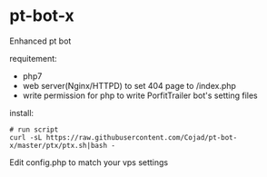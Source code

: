 # pt-bot-x
Enhanced pt bot

requitement:
* php7
* web server(Nginx/HTTPD) to set 404 page to /index.php
* write permission for php to write PorfitTrailer bot's setting files

install: 

```# cd to your www dir
# run script
curl -sL https://raw.githubusercontent.com/Cojad/pt-bot-x/master/ptx/ptx.sh|bash -
```

Edit config.php to match your vps settings
